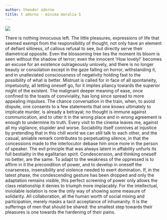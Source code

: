 ```yaml
---
author: theodor adorno
title: t adorno - minima moralia 5
---
```


<div class="w3-center">
    <p><img src={{ site.baseurl }}"/assets/images/posts/{{ page.date | date: "%Y-%m-%d" }}/lovejoy_adorno.jpg" style="max-width:400px" class="w3-round w3-image"></p>
</div>
There is nothing innocuous left. The little pleasures, expressions of life
that seemed exempt from the responsibility of thought, not only have an element
of defiant silliness, of callous refusal to see, but directly serve their
diametrical opposite. Even the blossoming tree lies the moment its bloom
is seen without the shadow of terror; even the innocent 'How lovely!' becomes
an excuse for an existence outrageously unlovely, and there is no longer
beauty or consolation except in the gaze falling on horror, withstanding
it, and in unalleviated consciousness of negativity holding fast to the possibility
of what is better. Mistrust is called for in face of all spontaneity, impetuosity,
all letting oneself go, for it implies pliancy towards the superior might
of the existent. The malignant deeper meaning of ease, once confined to the
toasts of conviviality, has long since spread to more appealing impulses.
The chance conversation in the train, when, to avoid dispute, one consents
to a few statements that one knows ultimately to implicate murder, is already
a betrayal; no thought is immune against communication, and to utter it
in the wrong place and in wrong agreement is enough to undermine its truth.
Every visit to the cinema leaves me, against all my vigilance, stupider and
worse. Sociability itself connives at injustice by pretending that in this
chill world we can still talk to each other, and the casual, amiable remark
contributes to perpetuating silence, in that the concessions made to the
interlocutor debase him once more in the person of speaker. The evil principle
that was always latent in affability unfurls its full bestiality in the egalitarian
spirit. Condescension, and thinking oneself no better, are the same. To adapt
to the weakness of the oppressed is to affirm in it the precondition of
power, and to develop in oneself the coarseness, insensibility and violence
needed to exert domination. If, in the latest phase, the condescending gesture
has been dropped and only the adaptation remains visible, this perfect screening
of power only allows the class relationship it denies to triumph more implacably.
For the intellectual, inviolable isolation is now the only way of showing
some measure of solidarity. All collaboration, all the human worth of social
mixing and participation, merely masks a tacit acceptance of inhumanity.
It is the sufferings of men that should be shared: the smallest step towards
their pleasures is one towards the hardening of their pains.
